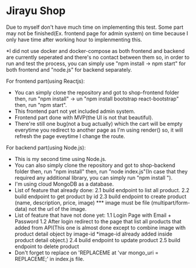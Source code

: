 # Jirayu Shop

Due to myself don't have much time on implementing this test. Some part may not be finished(Ex. frontend page for admin system) on time because I only have time after working hour to implenmenting this.

*I did not use docker and docker-compose as both frontend and backend are currently seperated and there's no contact between them so, in order to run and test the process, you can simply use "npm install -> npm start" for both frontend and "node.js" for backend separately.

For frontend part(using Reactjs):
  - You can simply clone the repository and got to shop-frontend folder then, run "npm install" -> un "npm install bootstrap react-bootstrap" then, run "npm start".
  - This frontend part not yet included admin system.
  - Frontend part done with MVP(the UI is not that beautiful).
  - There're still one bug(not a bug actually) which the cart will be empty everytime you redirect to another page as I'm using render() so, it will refresh the page eveytime I change the route.
  
For backend part(using Node.js):
  - This is my second time using Node.js.
  - You can also simply clone the repository and got to shop-backend folder then, run "npm install" then, run "node index.js"(In case that they required any additional library, you can simply run "npm install <library name>").
  - I'm using cloud MongoDB as a database.
  - List of feature that already done:
      2.1 build endpoint to list all product.
      2.2 build endpoint to get product by id
      2.3 build endpoint to create product (name, description, price, image) *** image must be file (multipart/form-data) not the url of the image.
  - List of feature that have not done yet:
     1.1 Login Page with Email + Password
     1.2 After login redirect to the page that list all products that added from API(This one is almost done except to combine image with product detail object by image-id *image-id already added inside product detail object.)
     2.4 build endpoint to update product
     2.5 build endpoint to delete product
  - Don't forget to replace on 'REPLACEME at 'var mongo_uri = REPLACEME;' in index.js file.
